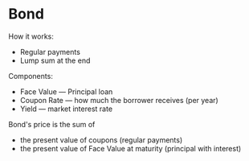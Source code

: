 # Bond

How it works:
* Regular payments
* Lump sum at the end

Components:
* Face Value — Principal loan
* Coupon Rate — how much the borrower receives (per year)
* Yield — market interest rate

Bond's price is the sum of
* the present value of coupons (regular payments)
* the present value of Face Value at maturity (principal with interest)

